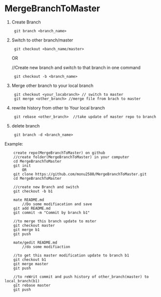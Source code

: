 # MergeBranchToMaster

1. Create Branch 

		git branch <branch_name>
	
2. Switch to other branch/master
	
		git checkout <banch_name/master>
	
	OR
	
	//Create new branch and switch to that branch in one command
	
		git checkout -b <branch_name>
	
3. Merge other branch to your local branch
	
		git checkout <your_locabranch> // switch to master
		git merge <other_branch> //merge file from brach to master
	
4. rewrite history from other to Your local branch
	
		git rebase <other_branch>  //take update of master repo to branch
	
5. delete branch
	
		git branch -d <branch_name>
Example:
		
		create repo(MergeBranchToMaster) on github
		//create folder(MergeBranchToMaster) in your computer
		cd MergeBranchToMaster
		git init
			OR
		git clone https://github.com/monu2580/MergeBranchToMaster.git
		cd MergeBranchToMaster
		
		//create new Branch and switch
		git checkout -b b1
		
		mate README.md
			//Do some modifiacation and save
		git add README.md
		git commit -m "Commit by branch b1"
		
		//to merge this branch update to mster
		git checkout master
		git merge b1
		git push
		
		mate/gedit README.md
			//do some modifiaction
			
		//to get this master modification update to branch b1
		git checkout b1
		git merge master
		git push
		
		//to reWrit commit and push history of other_branch(master) to local_branch(b1)
		git rebase master
		git push
		
